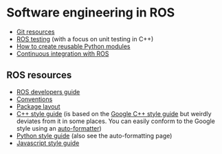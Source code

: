 # Software engineering in ROS

- [Git resources](https://github.com/hcrlab/wiki/blob/master/software_engineering/git.md)
- [ROS testing](https://github.com/hcrlab/wiki/blob/master/software_engineering/unit_testing.md) (with a focus on unit testing in C++)
- [How to create reusable Python modules](https://github.com/hcrlab/wiki/blob/master/software_engineering/python_modules.md)
- [Continuous integration with ROS](https://github.com/hcrlab/wiki/blob/master/software_engineering/continuous_integration.md)

## ROS resources
- [ROS developers guide](http://wiki.ros.org/DevelopersGuide)
- [Conventions](http://wiki.ros.org/ROS/Patterns)
- [Package layout](http://www.ros.org/reps/rep-0122.html)
- [C++ style guide](http://wiki.ros.org/CppStyleGuide) (is based on the [Google C++ style guide](http://google.github.io/styleguide/cppguide.html) but weirdly deviates from it in some places. You can easily conform to the Google style using an [auto-formatter](https://github.com/hcrlab/wiki/blob/master/development_environment_setup/auto_code_formatting.md))
- [Python style guide](http://wiki.ros.org/PyStyleGuide) (also see the auto-formatting page)
- [Javascript style guide](http://wiki.ros.org/JavaScriptStyleGuide)
